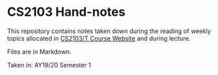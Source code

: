 # CS2103 Hand-notes

This repository contains notes taken down during the reading of weekly topics allocated in [CS2103/T Course Website](https://nus-cs2103-ay1920s1.github.io/website/) and during lecture.

Files are in Markdown.

Taken in: AY19/20 Semester 1
